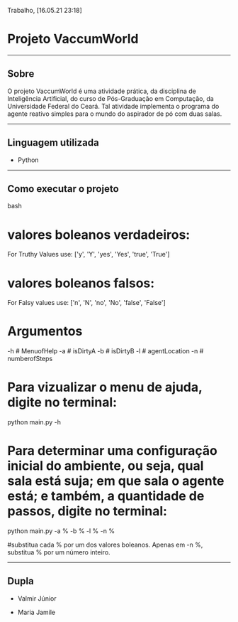 Trabalho, [16.05.21 23:18]
# Projeto VaccumWorld

---

## Sobre

 O projeto VaccumWorld é uma atividade prática, da disciplina de Inteligência Artificial, do curso de Pós-Graduação em Computação, da Universidade Federal do Ceará. Tal atividade implementa o programa do agente reativo simples para o mundo do aspirador de pó com duas salas. 

---

## Linguagem utilizada 

- Python

---

## Como executar o projeto


bash
# valores boleanos verdadeiros: 

For Truthy Values
use: ['y', 'Y', 'yes', 'Yes', 'true', 'True'] 


# valores boleanos falsos:

For Falsy values use:
['n', 'N', 'no', 'No', 'false', 'False']


# Argumentos

 -h # MenuofHelp
 -a # isDirtyA
 -b # isDirtyB
 -l # agentLocation
 -n # numberofSteps


# Para vizualizar o menu de ajuda, digite no terminal:

python main.py -h


# Para determinar uma configuração inicial do ambiente, ou seja, qual sala está suja; em que sala o agente está; e também, a quantidade de passos, digite no terminal:

python main.py -a % -b % -l % -n % 

#substitua cada % por um dos valores boleanos. Apenas em -n %, substitua % por um número inteiro.


---
## Dupla

- Valmir Júnior

- Maria Jamile
